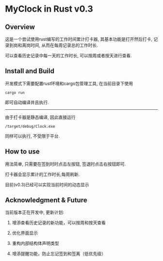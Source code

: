 # MyClock in Rust v0.3
## Overview

这是一个尝试使用rust编写的工作时间累计打卡器, 其基本功能是打开然后打卡, 记录到岗和离岗时间, 从而在每周记录总的工作时长.

可以查看历史记录中每一天的工作时长, 可以按周或者按天进行查看.

## Install and Build

开发模式下需要配置rust环境和cargo包管理工具, 在当前目录下使用

```shell
cargo run
```

即可自动编译并且执行.

---

由于打卡器是静态编译, 因此直接运行

```shell
/target/debug/Clock.exe
```

同样可以执行, 不受限于平台.

## How to use

用法简单, 只需要在签到时时点击左按钮, 签退时点击右按钮即可.

打卡器会显示累计的工作时长,每周刷新.

目前(v0.3)已经可以实现当前时间的动态显示

## Acknowledgment & Future

当前版本正在开发中, 更新计划:


1. 增添查看历史记录的新功能，可以按周和按天查看

2. 优化界面显示

3. 重构内部结构体声明类型

4. 增添提醒功能，防止忘记签到和签离（低优先级）

   